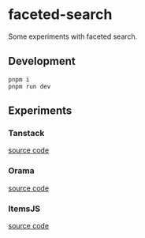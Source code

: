 # faceted-search

Some experiments with faceted search.

## Development

```
pnpm i
pnpm run dev
```

## Experiments

### Tanstack

[source code](src/pages/tanstack/)

### Orama

[source code](src/pages/orama/)

### ItemsJS

[source code](src/pages/itemsjs/)
